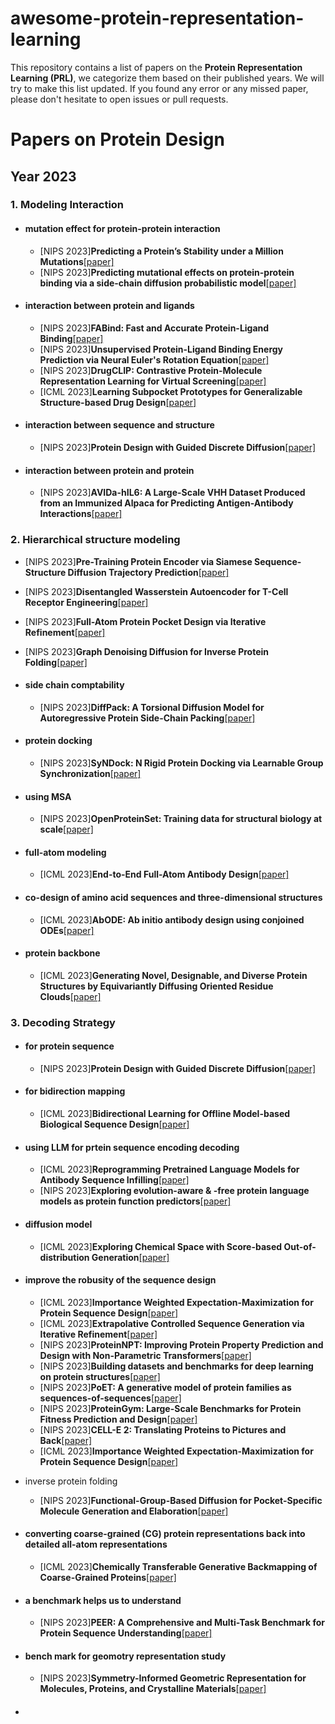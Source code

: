 # awesome-protein-representation-learning

This repository contains a list of papers on the **Protein Representation Learning (PRL)**, we categorize them based on their published years. We will try to make this list updated. If you found any error or any missed paper, please don't hesitate to open issues or pull requests.


# Papers on Protein Design

## Year 2023

### 1. Modeling Interaction


- #### mutation effect for protein-protein interaction
  - [NIPS 2023]**Predicting a Protein’s Stability under a Million Mutations**[[paper]](https://arxiv.org/pdf/2310.12979)
  - [NIPS 2023]**Predicting mutational effects on protein-protein binding via a side-chain diffusion probabilistic model**[[paper]](https://arxiv.org/abs/2310.19849)

 
- #### interaction between protein and ligands
  - [NIPS 2023]**FABind: Fast and Accurate Protein-Ligand Binding**[[paper]](https://arxiv.org/abs/2310.06763)
  - [NIPS 2023]**Unsupervised Protein-Ligand Binding Energy Prediction via Neural Euler's Rotation Equation**[[paper]](https://arxiv.org/abs/2301.10814)
  - [NIPS 2023]**DrugCLIP: Contrastive Protein-Molecule Representation Learning for Virtual Screening**[[paper]](https://arxiv.org/abs/2310.06367)
  - [ICML 2023]**Learning Subpocket Prototypes for Generalizable Structure-based Drug Design**[[paper]](https://openreview.net/forum?id=gfdK6nK8AI)

 
- #### interaction between sequence and structure
  - [NIPS 2023]**Protein Design with Guided Discrete Diffusion**[[paper]](https://arxiv.org/abs/2305.20009)

 
- #### interaction between protein and protein
  - [NIPS 2023]**AVIDa-hIL6: A Large-Scale VHH Dataset Produced from an Immunized Alpaca for Predicting Antigen-Antibody Interactions**[[paper]](https://arxiv.org/abs/2306.03329)
  

  

  

### 2. Hierarchical structure modeling


- [NIPS 2023]**Pre-Training Protein Encoder via Siamese Sequence-Structure Diffusion Trajectory Prediction**[[paper]](https://arxiv.org/abs/2301.12068)
- [NIPS 2023]**Disentangled Wasserstein Autoencoder for T-Cell Receptor Engineering**[[paper]](https://arxiv.org/abs/2210.08171)
- [NIPS 2023]**Full-Atom Protein Pocket Design via Iterative Refinement**[[paper]](https://arxiv.org/abs/2310.02553)
- [NIPS 2023]**Graph Denoising Diffusion for Inverse Protein Folding**[[paper]](https://arxiv.org/abs/2306.16819)






- #### side chain comptability
  - [NIPS 2023]**DiffPack: A Torsional Diffusion Model for Autoregressive Protein Side-Chain Packing**[[paper]](https://arxiv.org/abs/2306.01794)
 
- #### protein docking
  - [NIPS 2023]**SyNDock: N Rigid Protein Docking via Learnable Group Synchronization**[[paper]](https://arxiv.org/abs/2305.15156)

- #### using MSA
  - [NIPS 2023]**OpenProteinSet: Training data for structural biology at scale**[[paper]](https://arxiv.org/abs/2308.05326)

- #### full-atom modeling
  - [ICML 2023]**End-to-End Full-Atom Antibody Design**[[paper]](https://openreview.net/forum?id=zAXusLf6R8)

- #### co-design of amino acid sequences and three-dimensional structures
  - [ICML 2023]**AbODE: Ab initio antibody design using conjoined ODEs**[[paper]](https://openreview.net/forum?id=EB5unD2ojL)
 
- #### protein backbone
  - [ICML 2023]**Generating Novel, Designable, and Diverse Protein Structures by Equivariantly Diffusing Oriented Residue Clouds**[[paper]](https://openreview.net/forum?id=4Kw5hKY8u8)

### 3. Decoding Strategy

- #### for protein sequence
  - [NIPS 2023]**Protein Design with Guided Discrete Diffusion**[[paper]](https://arxiv.org/abs/2305.20009)

- #### for bidirection mapping
  - [ICML 2023]**Bidirectional Learning for Offline Model-based Biological Sequence Design**[[paper]](https://openreview.net/forum?id=CUORPu6abU)


- #### using LLM for prtein sequence encoding decoding
  - [ICML 2023]**Reprogramming Pretrained Language Models for Antibody Sequence Infilling**[[paper]](https://openreview.net/forum?id=K2gn1WiLAu)
  - [NIPS 2023]**Exploring evolution-aware & -free protein language models as protein function predictors**[[paper]](https://arxiv.org/abs/2206.06583)
 

- #### diffusion model
   - [ICML 2023]**Exploring Chemical Space with Score-based Out-of-distribution Generation**[[paper]](https://openreview.net/forum?id=WP07wAWxty)
 
- #### improve the robusity of the sequence design
  - [ICML 2023]**Importance Weighted Expectation-Maximization for Protein Sequence Design**[[paper]](https://arxiv.org/abs/2305.00386)
  - [ICML 2023]**Extrapolative Controlled Sequence Generation via Iterative Refinement**[[paper]](https://openreview.net/forum?id=EuUeVUS6UV)
  - [NIPS 2023]**ProteinNPT: Improving Protein Property Prediction and Design with Non-Parametric Transformers**[[paper]](https://openreview.net/forum?id=AwzbQVuDBk)
  - [NIPS 2023]**Building datasets and benchmarks for deep learning on protein structures**[[paper]](https://openreview.net/pdf?id=27vPcG4vKV)
  - [NIPS 2023]**PoET: A generative model of protein families as sequences-of-sequences**[[paper]](https://arxiv.org/abs/2306.06156)
  - [NIPS 2023]**ProteinGym: Large-Scale Benchmarks for Protein Fitness Prediction and Design**[[paper]](https://proceedings.neurips.cc/paper_files/paper/2023/file/cac723e5ff29f65e3fcbb0739ae91bee-Paper-Datasets_and_Benchmarks.pdf)
  - [NIPS 2023]**CELL-E 2: Translating Proteins to Pictures and Back**[[paper]](https://www.biorxiv.org/content/10.1101/2023.10.05.561066v1)
  - [ICML 2023]**Importance Weighted Expectation-Maximization for Protein Sequence Design**[[paper]](https://arxiv.org/abs/2305.00386)


- inverse protein folding
  - [NIPS 2023]**Functional-Group-Based Diffusion for Pocket-Specific Molecule Generation and Elaboration**[[paper]](https://arxiv.org/abs/2306.13769)

- #### converting coarse-grained (CG) protein representations back into detailed all-atom representations
  - [ICML 2023]**Chemically Transferable Generative Backmapping of Coarse-Grained Proteins**[[paper]](https://openreview.net/forum?id=7DnvWyVkUo)
 

- #### a benchmark helps us to understand
  - [NIPS 2023]**PEER: A Comprehensive and Multi-Task Benchmark for Protein Sequence Understanding**[[paper]](https://arxiv.org/abs/2206.02096)


- #### bench mark for geomotry representation study
   - [NIPS 2023]**Symmetry-Informed Geometric Representation for Molecules, Proteins, and Crystalline Materials**[[paper]](https://arxiv.org/abs/2306.09375)
 
- #### 
  




